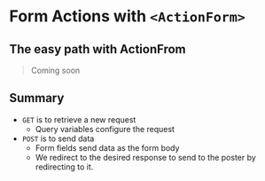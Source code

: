 # Form Actions with `<ActionForm>`


## The easy path with ActionFrom

>Coming soon

## Summary

- `GET` is to retrieve a new request
	- Query variables configure the request
- `POST` is to send data
	- Form fields send data as the form body
	- We redirect to the desired response to send to the poster by redirecting to it.
